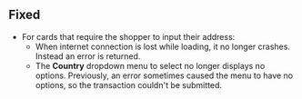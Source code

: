 [//]: # (This file will be used for the release notes on GitHub when publishing.)
[//]: # (Types of changes: `Added` `Changed` `Deprecated` `Removed` `Fixed` `Security`)
[//]: # (Example:)
[//]: # (## Added)
[//]: # ( - New payment method)
[//]: # (## Changed)
[//]: # ( - DropIn service's package changed from `com.adyen.dropin` to `com.adyen.dropin.services`)
[//]: # ( # Deprecated)
[//]: # ( - Configurations public constructor are deprecated, please use each Configuration's builder to make a Configuration object)

## Fixed
- For cards that require the shopper to input their address:
    - When internet connection is lost while loading, it no longer crashes. Instead an error is returned.
    - The **Country** dropdown menu to select no longer displays no options. Previously, an error sometimes caused the menu to have no options, so the transaction couldn't be submitted.
